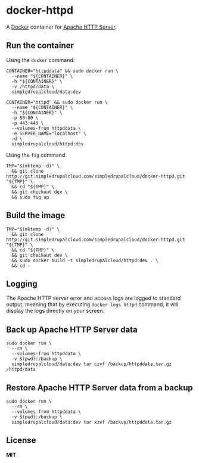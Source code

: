 # docker-httpd

A [Docker](https://docker.com/) container for [Apache HTTP Server](http://httpd.apache.org/).

## Run the container

Using the `docker` command:

    CONTAINER="httpddata" && sudo docker run \
      --name "${CONTAINER}" \
      -h "${CONTAINER}" \
      -v /httpd/data \
      simpledrupalcloud/data:dev

    CONTAINER="httpd" && sudo docker run \
      --name "${CONTAINER}" \
      -h "${CONTAINER}" \
      -p 80:80 \
      -p 443:443 \
      --volumes-from httpddata \
      -e SERVER_NAME="localhost" \
      -d \
      simpledrupalcloud/httpd:dev

Using the `fig` command

    TMP="$(mktemp -d)" \
      && git clone http://git.simpledrupalcloud.com/simpledrupalcloud/docker-httpd.git "${TMP}" \
      && cd "${TMP}" \
      && git checkout dev \
      && sudo fig up

## Build the image

    TMP="$(mktemp -d)" \
      && git clone http://git.simpledrupalcloud.com/simpledrupalcloud/docker-httpd.git "${TMP}" \
      && cd "${TMP}" \
      && git checkout dev \
      && sudo docker build -t simpledrupalcloud/httpd:dev . \
      && cd -

## Logging

The Apache HTTP server error and access logs are logged to standard output, meaning that by executing `docker logs httpd` command, it will display the logs directly on your screen.

## Back up Apache HTTP Server data

    sudo docker run \
      --rm \
      --volumes-from httpddata \
      -v $(pwd):/backup \
      simpledrupalcloud/data:dev tar czvf /backup/httpddata.tar.gz /httpd/data

## Restore Apache HTTP Server data from a backup

    sudo docker run \
      --rm \
      --volumes-from httpddata \
      -v $(pwd):/backup \
      simpledrupalcloud/data:dev tar xzvf /backup/httpddata.tar.gz

## License

**MIT**
